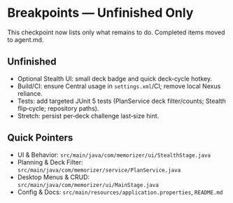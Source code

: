 # Breakpoints — Unfinished Only

This checkpoint now lists only what remains to do. Completed items moved to agent.md.

## Unfinished

- Optional Stealth UI: small deck badge and quick deck‑cycle hotkey.
- Build/CI: ensure Central usage in `settings.xml`/CI; remove local Nexus reliance.
- Tests: add targeted JUnit 5 tests (PlanService deck filter/counts; Stealth flip‑cycle; repository paths).
- Stretch: persist per‑deck challenge last‑size hint.

## Quick Pointers

- UI & Behavior: `src/main/java/com/memorizer/ui/StealthStage.java`
- Planning & Deck Filter: `src/main/java/com/memorizer/service/PlanService.java`
- Desktop Menus & CRUD: `src/main/java/com/memorizer/ui/MainStage.java`
- Config & Docs: `src/main/resources/application.properties`, `README.md`
